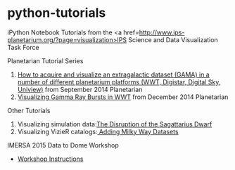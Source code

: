 python-tutorials
================

iPython Notebook Tutorials from the <a href=http://www.ips-planetarium.org/?page=visualization>IPS Science and Data Visualization Task Force</a>

Planetarian Tutorial Series
<ol>
<li><a href=http://nbviewer.ipython.org/github/IPSScienceVisualization/python-tutorials/blob/master/Visualizing%20GAMA.ipynb>How to acquire and visualize an extragalactic dataset (GAMA) in a number of different planetarium platforms (WWT, Digistar, Digital Sky, Uniview)</a> from September 2014 Planetarian</li>

<li><a href=http://nbviewer.ipython.org/github/IPSScienceVisualization/python-tutorials/blob/master/Gamma%20Ray%20Bursts%20in%20WWT.ipynb>Visualizing Gamma Ray Bursts in WWT</a> from December 2014 Planetarian</li>
</ol>

Other Tutorials
<ol>
  <li>Visualizing simulation data:<a href="http://nbviewer.ipython.org/github/IPSScienceVisualization/python-tutorials/blob/master/SgrStream.ipynb">The Disruption of the Sagattarius Dwarf</a></li>
<li>Visualizing VizieR catalogs:<a href="http://nbviewer.ipython.org/github/IPSScienceVisualization/python-tutorials/blob/master/MilkyWay%20Datasets%20for%20Visualization.ipynb"> Adding Milky Way Datasets</a></li>
</ol>

IMERSA 2015 Data to Dome Workshop
<ul>
  <li>
    <a href=https://github.com/IPSScienceVisualization/python-tutorials/blob/master/WorkshopInstructions.md>Workshop Instructions</a>
  </li>
</ul>
